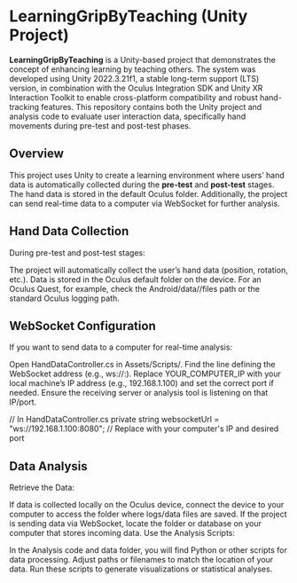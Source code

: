 # LearningGripByTeaching (Unity Project)

**LearningGripByTeaching** is a Unity-based project that demonstrates the concept of enhancing learning by teaching others. The system was developed using Unity 2022.3.21f1, a stable long-term support (LTS) version, in combination with the Oculus Integration SDK and Unity XR Interaction Toolkit to enable cross-platform compatibility and robust hand-tracking features. This repository contains both the Unity project and analysis code to evaluate user interaction data, specifically hand movements during pre-test and post-test phases.


## Overview

This project uses Unity to create a learning environment where users’ hand data is automatically collected during the **pre-test** and **post-test** stages. The hand data is stored in the default Oculus folder. Additionally, the project can send real-time data to a computer via WebSocket for further analysis.

## Hand Data Collection
During pre-test and post-test stages:

The project will automatically collect the user’s hand data (position, rotation, etc.).
Data is stored in the Oculus default folder on the device. For an Oculus Quest, for example, check the Android/data/<Your App Package>/files path or the standard Oculus logging path.


##  WebSocket Configuration
If you want to send data to a computer for real-time analysis:

Open HandDataController.cs in Assets/Scripts/.
Find the line defining the WebSocket address (e.g., ws://<IP>:<PORT>).
Replace YOUR_COMPUTER_IP with your local machine’s IP address (e.g., 192.168.1.100) and set the correct port if needed.
Ensure the receiving server or analysis tool is listening on that IP/port.

// In HandDataController.cs
private string websocketUrl = "ws://192.168.1.100:8080"; // Replace with your computer's IP and desired port

## Data Analysis
Retrieve the Data:

If data is collected locally on the Oculus device, connect the device to your computer to access the folder where logs/data files are saved.
If the project is sending data via WebSocket, locate the folder or database on your computer that stores incoming data.
Use the Analysis Scripts:

In the Analysis code and data folder, you will find Python or other scripts for data processing.
Adjust paths or filenames to match the location of your data.
Run these scripts to generate visualizations or statistical analyses.
